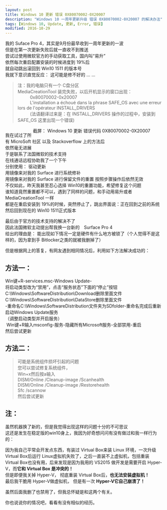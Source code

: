 ```yaml
---
layout: post
title: Windows 10 更新 错误 0X80070002-0X20007
description: "Windows 10 一周年更新升级 错误 0X80070002-0X20007 的解决办法"
tags: [Windows 10, Update, 更新, Error, 错误]
modified: 2016-10-29
---
```


我的 Suface Pro 4，其实是9月份最早收到一周年更新的一波  
但是在第一次更新失败后就一直收不到推送  
尝试过使用微软官方的手动获取工具，国内叫“易升”  
依然每次重启配置安装的时候进度到 19%后  
就自动跳出滚回到 Win10 1511 的版本号  
我就下意识直觉反应： 这可能是修不好的 ... ...
  
>注：我的电脑只有一个 C盘分区  
MediaCreationTool 装完失败，以后开机显示的窗口出现：  
          0x80070002-0x20007  
          L'installation a échoué dans la phrase SAFE_OS avec une erreur lors de l'opérateur INSTALL_DRIVERS  
          (法语翻译过来是：在 INSTALL_DRIVERS 操作的过程中，安装到 SAFE_OS 这里出现一个错误)  

<figure>
	<a href="https://c2.staticflickr.com/6/5828/30593466394_306593e5a3_o.png"><img src="https://c2.staticflickr.com/6/5828/30593466394_306593e5a3_o.png" alt=""></a>
	<figcaption style="float: right;">截屏： Windows 10 更新 错误代码 0X80070002-0X20007</figcaption>
</figure>

我在试过了所有 MicroSoft 社区 以及 Stackoverflow 上的方法后  
依然毫无进展  
于是联系了法国微软的技术支持  
在线通话远程协助我了一个下午  
分别使用：
驱动更新  
用镜像来对我的 Surface 进行系统修补  
用镜像来对我的 Surface 进行保留文件的重置
按照步骤操作后依然无效  
不仅如此，昨天我甚至忍心选择 Win10的重置功能，希望修复这个问题  
谁知道竟然重置都不可以，遇到了同样的问题，和手动用易升或者 MediaCreationTool 一样  
都是在重启安装到 19%的时候，突然停止了，跳出界面说：正在回到之前的系统  
然后回到现在的 Win10 1511正式版本

最后由于官方的技术支持的解决不了  
因此法国微软主动提出帮我换一台新的　Surface Pro 4  
给出的理由是： 能出现如下情况一定是硬件有什么地方被锁了（个人觉得不是这样的，因为拿到手 Bitlocker之类的就被我删掉了）  
  
但是根据网上的答复，有网友遇到相同情况后，利用如下方法解决成功的：

## 方法一：  
> 
Win键+R-services.msc-Windows Update-  
将启动类型改为“禁用”，点击“服务状态”下面的“停止”按钮  
C:\Windows\SoftwareDistribution\Download删除里面文件  
C:\Windows\SoftwareDistribution\DataStore删除里面文件  
-重命名C:\Windows\SoftwareDistribution文件夹为SDfolder-重命名完成后重新启动Windows Update服务  
（调整启动类型并开启服务）  
 Win键+R输入msconfig-服务-隐藏所有Microsoft服务-全部禁用-重启  
然后尝试更新  

## 方法二：  
>可能是系统组件损坏引起的问题  
您可以尝试修复系统组件，  
Win+x然后按a输入  
DISM/Online /Cleanup-image /Scanhealth  
DISM/Online /Cleanup-image /Restorehealth  
Sfc /scannow  
然后尝试更新  


## 注：
虽然机器换了新的，但是我觉得出现这样的问题十分的不可思议  
这还是发生在稳定版的win10身上，我因为好奇想问问有没有做过和我一样行为的：

因为我自己平常会开发点东西，有装过 Virtual Box来装 Linux 环境，一次升级 Virtual Box后运行 Linux虚拟机失败了，之后一直装不上虚拟机，包括重装 Virtual Box也没有用，后来发现是因为我用的 VS2015 做开发是需要开启 Hyper-V，而**它和 Virtual Box 是冲突的！**  
但是即便我关掉 Hyper-V， 彻底重装 Virtual Box后，**也无法安装虚拟机！**  
最后我干脆用 Hyper-V做虚拟机， 但是有一次 **Hyper-V它自己崩溃了！**  

虽然后面我删了也禁用了，但我总怀疑是和这两个有关。

你也说说你的情况吧，看看有没有相似的经历。